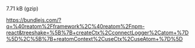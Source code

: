 7.71 kB (gzip)

https://bundlejs.com/?q=%40reatom%2Fframework%2C%40reatom%2Fnpm-react&treeshake=%5B%7B+createCtx%2CconnectLogger%2Catom+%7D%5D%2C%5B%7B+reatomContext%2CuseCtx%2CuseAtom+%7D%5D
